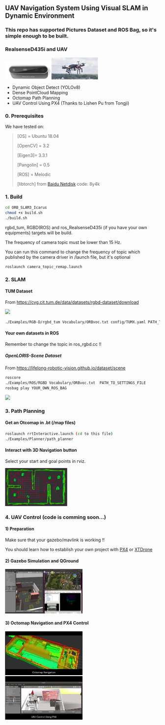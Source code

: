 ## UAV Navigation System Using Visual SLAM in Dynamic Environment
### This repo has supported Pictures Dataset and ROS Bag, so it's simple enough to be built.
### RealsenseD435i and UAV

<img src="image/realsense.png" width="30%"><img src="image/uav.jpg" width="30%">

- Dynamic Object Detect (YOLOv8)
- Dense PointCloud Mapping
- Octomap Path Planning
- UAV Control Using PX4 (Thanks to Lishen Pu from Tongji)

### 0. Prerequisites
We have tested on:
>
> [OS] = Ubuntu 18.04
>
> [OpenCV] = 3.2
>
> [Eigen3]= 3.3.1
>
> [Pangolin] = 0.5
>
> [ROS] = Melodic
> 
> [libtorch] from [Baidu Netdisk](https://pan.baidu.com/s/1DQGM3rt3KTPWtpRK0lu8Fg?pwd=8y4k)
code: 8y4k

### 1. Build
```bash
cd ORB_SLAM3_Icarus
chmod +x build.sh
./build.sh
```

rgbd_tum, RGBD(ROS) and ros_RealsenseD435i (if you have your own equipments) targets will be build.

The frequency of camera topic must be lower than 15 Hz.

You can run this command to change the frequency of topic which published by the camera driver in /launch file, but it's optional
```bash
roslaunch camera_topic_remap.launch
```

### 2. SLAM
#### TUM Dataset
From https://cvg.cit.tum.de/data/datasets/rgbd-dataset/download

<centre>
<img src="image/office.gif" width="50%">
</centre>

```bash
./Examples/RGB-D/rgbd_tum Vocabulary/ORBvoc.txt config/TUMX.yaml PATH_TO_SEQUENCE_FOLDER ASSOCIATIONS_FILE
```

#### Your own datasets in ROS
Remember to change the topic in ros_rgbd.cc  !!

##### OpenLORIS-Scene Dataset
From https://lifelong-robotic-vision.github.io/dataset/scene

```bash
roscore
./Examples/ROS/RGBD Vocabulary/ORBvoc.txt  PATH_TO_SETTINGS_FILE
rosbag play YOUR_OWN_ROS_BAG 
```
<centre>
<img src="image/market.gif" width="50%">
</centre>

### 3. Path Planning
#### Get an Otcomap in .bt (/map files)
```bash
roslaunch rrtInteractive.launch (cd to this file)
./Examples/Planner/path_planner 
```
#### Interact with 3D Navigation button
Select your start and goal points in rviz.

<centre>
<img src="image/rrt.png" width="40%">
</centre>

### 4. UAV Control (code is comming soon...)
#### 1) Preparation
Make sure that your gazebo/mavlink is working !!

You should learn how to establish your own project with [PX4](https://px4.io/) or [XTDrone](https://www.yuque.com/xtdrone/manual_cn)

#### 2) Gazebo Simulation and QGround
<centre>
<img src="image/gazebo.png" width="50%">
</centre>

#### 3) Octomap Navigation and PX4 Control
<centre>
<img src="image/navigation.gif" width="50%">
</centre>
<centre>
<img src="image/px4.gif" width="50%">
<centre>

